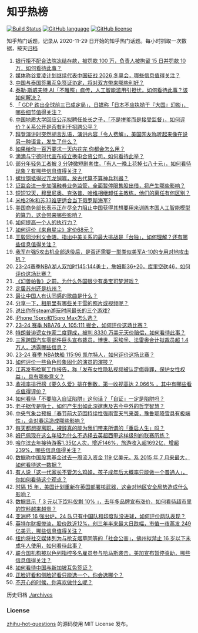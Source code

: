 # 知乎热榜
[![Build Status](https://github.com/ToWeLong/zhihu-hot-questions/workflows/CI/badge.svg)](https://github.com/ToWeLong/zhihu-hot-questions/actions)
[![GitHub language](https://img.shields.io/badge/language-golang-orange.svg)](https://golang.org/)
[![GitHub license](https://img.shields.io/github/license/ToWeLong/zhihu-hot-questions)](https://github.com/ToWeLong/zhihu-hot-questions/blob/main/LICENSE)

知乎热门话题，记录从 2020-11-29 日开始的知乎热门话题。每小时抓取一次数据，按天[归档](./archives)

<!-- BEGIN -->

1. [银行拒不配合法院冻结存款，被罚款 100 万，负责人被拘留 15 日并罚款 10 万，如何看待此事？](https://www.zhihu.com/question/641247945)
1. [媒体称谷爱凌计划继续代表中国征战 2026 冬奥会，哪些信息值得关注？](https://www.zhihu.com/question/641651391)
1. [中国与泰国签署互免签证协定，将对双方带来哪些利好？](https://www.zhihu.com/question/641664843)
1. [泰勒·斯威夫特 AI「不雅照」疯传，人工智能滥用引担忧，如何看待此事？该如何解决？](https://www.zhihu.com/question/641532903)
1. [「 GDP 跌出全球前三已成定局」，日媒称「日本不应执拗于『大国』幻影」，哪些细节值得关注？](https://www.zhihu.com/question/641491755)
1. [中国地质大学回应公示拟聘任处长之子，「不是拼爹而是接受监督」，如何评价？关系公开是否有利于招聘公平？](https://www.zhihu.com/question/641650662)
1. [拜登演讲时突然胡言乱语，演讲内容「令人费解」，美国网友称听起来像在说另一种语言，发生了什么？](https://www.zhihu.com/question/641518848)
1. [如果给你一百万要求一天内花完 你都会怎么用？](https://www.zhihu.com/question/634202879)
1. [滴滴与宁德时代宣布成立换电合资公司，如何看待此举？](https://www.zhihu.com/question/641673929)
1. [部分年轻务工者被 3 分钟微短剧套住，「有人一晚上花掉七八十元」，如何看待现象？有哪些信息值得关注？](https://www.zhihu.com/question/641295651)
1. [螺纹钢抵得过亢龙锏嘛，放古代算不算神兵利器？](https://www.zhihu.com/question/634785011)
1. [证监会进一步加强融券业务监管，全面暂停限售股出借，将产生哪些影响？](https://www.zhihu.com/question/641674623)
1. [短短12天，穆里尼奥、克洛普、哈维相继卸任主教练，他们的离任有何区别？](https://www.zhihu.com/question/641649398)
1. [米格29k和苏33谁更适合当下俄罗斯海军?](https://www.zhihu.com/question/641460412)
1. [美国商务部长表示正在尽全力阻止中国获得其想要用来训练本国人工智能模型的算力，这会带来哪些影响？](https://www.zhihu.com/question/641548009)
1. [如何提高一个人的执行力？](https://www.zhihu.com/question/19979300)
1. [如何评价《来自星尘》定价68元？](https://www.zhihu.com/question/641296676)
1. [王毅同沙利文会晤，指出中美关系的最大挑战是「台独」，如何理解？还有哪些信息值得关注？](https://www.zhihu.com/question/641548277)
1. [我军在强5攻击机全部退役后，是否还需要一型类似美军A-10的专用对地攻击机？](https://www.zhihu.com/question/639900960)
1. [23-24赛季NBA湖人双加时145:144勇士，詹姆斯36+20，库里空砍46，如何评价这场比赛？](https://www.zhihu.com/question/641624970)
1. [《幻兽帕鲁》之前，为什么外国很少有类宝可梦游戏？](https://www.zhihu.com/question/641246212)
1. [定居苏州还是杭州？](https://www.zhihu.com/question/637468030)
1. [最让中国人有认同感的歌曲是什么？](https://www.zhihu.com/question/59912134)
1. [分享一下，相册里有哪些关于雪的照片或视频呢？](https://www.zhihu.com/question/640680722)
1. [说出你在steam游玩时间最长的三个游戏?](https://www.zhihu.com/question/634392977)
1. [iPhone 15pro和15pro Max怎么选？](https://www.zhihu.com/question/637938852)
1. [23-24 赛季 NBA76 人 105:111 掘金，如何评价这场比赛？](https://www.zhihu.com/question/641616124)
1. [特朗普诽谤女作家二度罪成，被判 8330 万美元天价赔偿，如何看待此事？](https://www.zhihu.com/question/641487510)
1. [三家跨国汽车零部件巨头宣布裁员，博世、采埃孚、法雷奥合计拟裁员超 1.4 万人，透露哪些信息？](https://www.zhihu.com/question/641430166)
1. [23-24 赛季 NBA快船 115:96 凯尔特人，如何评价这场比赛？](https://www.zhihu.com/question/641623278)
1. [如何评价一些角色形象固化的演员的演技？](https://www.zhihu.com/question/33770050)
1. [江苏发布检察工作报告，称「发布女性隐私视频被认定侮辱罪，保护女性权益」，具有哪些意义？](https://www.zhihu.com/question/641626120)
1. [收视率排行榜《要久久爱》排在倒数，第一收视高达 2.066% ，其中有哪些看点值得评价？](https://www.zhihu.com/question/641160274)
1. [如何看待「不要陷入自证陷阱」这句话？「自证」一定是陷阱吗？](https://www.zhihu.com/question/641332004)
1. [老子据传是隐士，如何产生出如此深邃惠及古今中外的哲学智慧？](https://www.zhihu.com/question/641469456)
1. [中央气象台预报「春节前大范围持续性强雨雪天气来袭，豫鲁鄂降雪具有极端性」，会对春运造成哪些影响？](https://www.zhihu.com/question/641689822)
1. [每天都想提离职，裸辞真的能为我们带来所谓的「重启人生」吗？](https://www.zhihu.com/question/641400023)
1. [姆巴佩现在这么年轻为什么不选择去英超西甲这样级别的联赛历练？](https://www.zhihu.com/question/637319547)
1. [哈尔滨去年接待游客1.35亿人次，增近146%，旅游收入超1692亿，增超239%，哪些信息值得关注？](https://www.zhihu.com/question/641349289)
1. [数据称中国股票基金过去一周流入资金 119 亿美元，系 2015 年 7 月来最大，如何看待这一数据？](https://www.zhihu.com/question/641348125)
1. [有人说「这一代家长不管怎么鸡娃，孩子成年后大概率只能做一个普通人」，你如何看待这个观点？](https://www.zhihu.com/question/641217735)
1. [时隔 15 年，美国计划重新在英国部署核武器，这会对地区安全局势造成什么影响？](https://www.zhihu.com/question/641523230)
1. [数据显示「 3 元以下饮料仅剩 10% 」，去年多品牌宣布涨价，如何看待超市里的饮料越来越贵？](https://www.zhihu.com/question/641327515)
1. [亚洲杯 16 强出炉，24 队只有中国队和印度队没进球，如何评价两队表现？](https://www.zhihu.com/question/641300405)
1. [英特尔财报惨淡，股价跌近12%，创三年半来最大日跌幅，市值一夜蒸发 249 亿美元，哪些信息值得关注？](https://www.zhihu.com/question/641430171)
1. [纽约将社交媒体列为与枪支烟草同等的「社会公害」，佛州拟禁止 16 岁以下未成年人使用，如何看待此事？](https://www.zhihu.com/question/641473165)
1. [联合国机构被以色列指控多名雇员参与哈马斯袭击，美加宣布暂停资助，哪些信息值得关注？](https://www.zhihu.com/question/641512132)
1. [如何看待中国与新加坡互免签证？](https://www.zhihu.com/question/641155861)
1. [正脸好看和侧脸好看只能选一个，你会选哪个？](https://www.zhihu.com/question/640297803)
1. [不开心的时候，你喜欢做什么呢？](https://www.zhihu.com/question/639484843)

<!-- END -->

历史归档 [./archives](./archives)


### License
[zhihu-hot-questions](https://github.com/towelong/zhihu-hot-questions) 的源码使用 MIT License 发布。